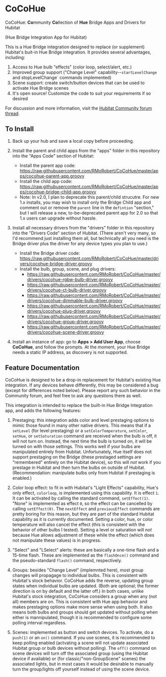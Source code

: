# CoCoHue
CoCoHue: <b>Co</b>mmunity <b>Co</b>llection of <b>Hue</b> Bridge Apps and Drivers for Hubitat

(Hue Bridge Integration App for Hubitat)

This is a Hue Bridge integration designed to replace (or supplement) Hubitat's buit-in Hue Bridge
integration. It provides several advantages, including:
1. Access to Hue bulb "effects" (color loop, select/alert, etc.)
2. Improved group support ("Change Level" capability--`startLevelChange` and stopLevelChange` commands implemented)
3. Scene support: create switch/button devices that can be used to activate Hue Bridge scenes
4. It's open source! Customize the code to suit your requirements if so desired

For discussion and more information, visit the <a href="https://community.hubitat.com/t/release-cocohue-hue-bridge-integration-including-scenes/27978">Hubitat Community forum thread</a>.

## To Install
1. Back up your hub and save a local copy before proceeding.

2. Install the parent and child apps from the "apps" folder in this repository into the "Apps Code" section of Hubitat: 
    * Install the parent app code: https://raw.githubusercontent.com/RMoRobert/CoCoHue/master/apps/cocohue-parent-app.groovy    
    * Install the child app code: https://raw.githubusercontent.com/RMoRobert/CoCoHue/master/apps/cocohue-bridge-child-app.groovy
    * Note: In v2.0, I plan to deprecate this parent/child strucutre. For new 1.x installs, you may wish to install only the
      Bridge Child app and comment out or remove the `parent` line in the `defintion` "section," but I will release a new, to-be-deprecated
      parent app for 2.0 so that 1.x users can upgrade without hassle.

3. Install all necessary drivers from the "drivers" folder in this repository into the "Drivers Code" section of Hubitat. (There aren't very many, so I'd recommend just installing them all, but technically all you need is the Bridge driver plus the driver for any device types you plan to use.)
    * Install the Bridge driver code: https://raw.githubusercontent.com/RMoRobert/CoCoHue/master/drivers/cocohue-bridge-driver.groovy
    * Install the bulb, group, scene, and plug drivers:
      * https://raw.githubusercontent.com/RMoRobert/CoCoHue/master/drivers/cocohue-rgbw-bulb-driver.groovy
      * https://raw.githubusercontent.com/RMoRobert/CoCoHue/master/drivers/cocohue-ct-bulb-driver.groovy
      * https://raw.githubusercontent.com/RMoRobert/CoCoHue/master/drivers/cocohue-dimmable-bulb-driver.groovy
      * https://raw.githubusercontent.com/RMoRobert/CoCoHue/master/drivers/cocohue-plug-driver.groovy
      * https://raw.githubusercontent.com/RMoRobert/CoCoHue/master/drivers/cocohue-group-driver.groovy
      * https://raw.githubusercontent.com/RMoRobert/CoCoHue/master/drivers/cocohue-scene-driver.groovy
      
4. Install an instance of app: go to **Apps > Add User App**, choose **CoCoHue**, and follow the prompts. At the moment, your
   Hue Bridge needs a static IP address, as discovery is not supported.

## Feature Documentation
CoCoHue is designed to be a drop-in replacement for Hubitat's existing Hue integration. If any devices behave differently, this
may be considered a bug (except for differences noted below). Please report any such behavior in the Community forum, and feel free
to ask any questions there as well.

This integration is intended to replace the built-in Hue Bridge Integration app, and adds the following features:

1. Prestaging: this integration adds color and level prestaging options to mimic those found in many other native drivers.
This means that if a `setLevel` (for level prestaging) or a `setColorTemperature`, `setColor`, `setHue`, or
`setSaturation` command are received when the bulb is off, it will not turn on. Instead, the next time the bulb is turned on, it will be turned on with those settings. This works well if your bulbs are manipulated entirely from Hubitat. Unfortunately,
Hue itself does not support prestaging on the Bridge (these prestaged settings are "remembered" entirely on the
Hubitat device), so this will *not* work if you prestage in Hubitat and then turn the bulbs on outside of Hubitat.
(Recommendation: manipulate bulbs only from Hubitat if prestaging is enabled.)

2. Color loop effect: to fit in with Hubitat's "Light Effects" capability, Hue's only effect, `colorloop`, is implemented using
this capability. It is effect `1`. It can be activated by calling the standard command, `setEffect(1)`. "None" is implemented
as effect `0`, so the effect can be cancelled by calling `setEffect(0)`. The `nextEffect` and `previousEffect` commands are
pretty boring for this reason, but they are part of the standard Hubitat capability as it is currently documented. Setting
a color, hue, or color temperature will also cancel the effect (this is consistent with the behavior of other bulbs I tested).
Setting a level or saturation will *not* because Hue allows adjustment of these while the effect (which does not
manipulate these values) is in progress.

3. "Select" and "LSelect" alerts: these are basically a one-time flash and a 15-time flash. These are implemented as the
`flashOnce()` command and the pseudo-standard `flash()` command, respectively.

4. Groups: besides "Change Level" (implemnted here), most group changes will propagage to individual bulbs. This is
consistent with Hubitat's stock behavior. CoCoHue adds the reverse, updating group states when individual bulbs are
updated. (Both are optional; the former direction is on by default and the latter off.) In both cases, unlike Hubitat's
stock integration, CoCoHue considers a group when any (not all) members are on. This is consistent with Hue app
behavior and makes prestaging options make more sense when using both. It also means both bulbs and groups should get
updated without polling when either is mannipulated, though it is recommended to configure some polling interval
regardless.

5. Scenes: implemented as button and switch devices. To activate, do a `push(1)` or an `on()` command. If you use
scenes, it is recommended to keep polling enabled (actvating a scene will not update associated Hubitat group or bulb
devices without polling). The `off()` command on scene devices will turn off the associated group (using the Hubitat device if available) or (for classic/"non-GroupScene" scenes) the associated lights, but in most cases it would be desirable to manually turn the group/lights off yourself instead of using the scene device.
